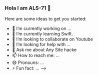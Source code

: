 ### Hola I am ALS-71 👋

Here are some ideas to get you started:

- 🔭 I’m currently working on ...
- 🌱 I’m currently learning Swift.
- 👯 I’m looking to collaborate on Youtube
- 🤔 I’m looking for help with ...
- 💬 Ask me about Any Site hacke 
- 📫 How to reach me: ...
- 😄 Pronouns: ...
- ⚡ Fun fact: ...
-->
